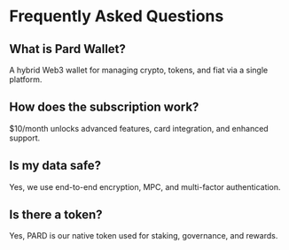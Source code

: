 # Frequently Asked Questions

## What is Pard Wallet?
A hybrid Web3 wallet for managing crypto, tokens, and fiat via a single platform.

## How does the subscription work?
$10/month unlocks advanced features, card integration, and enhanced support.

## Is my data safe?
Yes, we use end-to-end encryption, MPC, and multi-factor authentication.

## Is there a token?
Yes, PARD is our native token used for staking, governance, and rewards.
